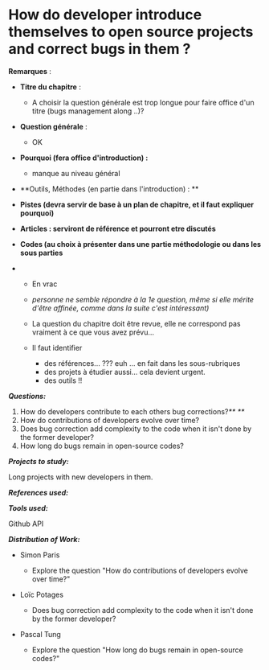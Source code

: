 # How do developer introduce themselves to open source projects and correct bugs in them ?

**Remarques** :

* **Titre du chapitre** : 
  * A choisir la question générale est trop longue pour faire office d'un titre \(bugs management along ..\)?
* **Question générale** : 
  * OK 
* **Pourquoi \(fera office d'introduction\) :**
  * manque au niveau général
* **Outils, Méthodes \(en partie dans l'introduction\) : **
* **Pistes \(devra servir de base à un plan de chapitre, et il faut expliquer pourquoi\)**
* **Articles : serviront de référence et pourront etre discutés**

* **Codes \(au choix à présenter dans une partie méthodologie ou dans les sous parties**

* * En vrac

  * _personne ne semble répondre à la 1e question, même si elle mérite d'être affinée, comme dans la suite c'est intéressant\)_

  * La question du chapitre doit être revue, elle ne correspond pas vraiment à ce que vous avez prévu...

  * Il faut identifier

    * des références... ??? euh ... en fait dans les sous-rubriques
    * des projets à étudier aussi... cela devient urgent.
    * des outils !!

_**Questions:**_

1. How do developers contribute to each others bug corrections?_** **_
2. How do contributions of developers evolve over time?
3. Does bug correction add complexity to the code when it isn't done by the former developer?
4. How long do bugs remain in open-source codes?

_**Projects to study:**_

Long projects with new developers in them.

_**References used:**_

_**Tools used:**_

Github API

_**Distribution of Work:**_

* Simon Paris

  * Explore the question "How do contributions of developers evolve over time?"

* Loïc Potages

  * Does bug correction add complexity to the code when it isn't done by the former developer?

* Pascal Tung

  * Explore the question "How long do bugs remain in open-source codes?"



